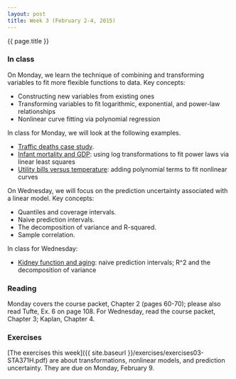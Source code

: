 ```yaml
---
layout: post
title: Week 3 (February 2-4, 2015)
---
```


{{ page.title }}


### In class

On Monday, we learn the technique of combining and transforming variables to fit more flexible functions to data.  Key concepts:
* Constructing new variables from existing ones
* Transforming variables to fit logarithmic, exponential, and power-law relationships
* Nonlinear curve fitting via polynomial regression

In class for Monday, we will look at the following examples.   
* [Traffic deaths case study](http://jgscott.github.io/teaching/r/trafficdeaths/trafficdeaths.html).  
* [Infant mortality and GDP](r/infmort/infmort.html): using log transformations to fit power laws via linear least squares   
* [Utility bills versus temperature](r/utilities/utilities.html): adding polynomial terms to fit nonlinear curves  


On Wednesday, we will focus on the prediction uncertainty associated with a linear model. Key concepts:
* Quantiles and coverage intervals.  
* Naive prediction intervals.  
* The decomposition of variance and R-squared.  
* Sample correlation.  

In class for Wednesday:
* [Kidney function and aging](r/creatinine/creatinine.html): naive prediction intervals; R^2 and the decomposition of variance   


### Reading

Monday covers the course packet, Chapter 2 (pages 60-70); please also read Tufte, Ex. 6 on page 108.  For Wednesday, read the course packet, Chapter 3; Kaplan, Chapter 4.
 


### Exercises  
[The exercises this week]({{ site.baseurl }}/exercises/exercises03-STA371H.pdf) are about transformations, nonlinear models, and prediction uncertainty.  They are due on Monday, February 9.

